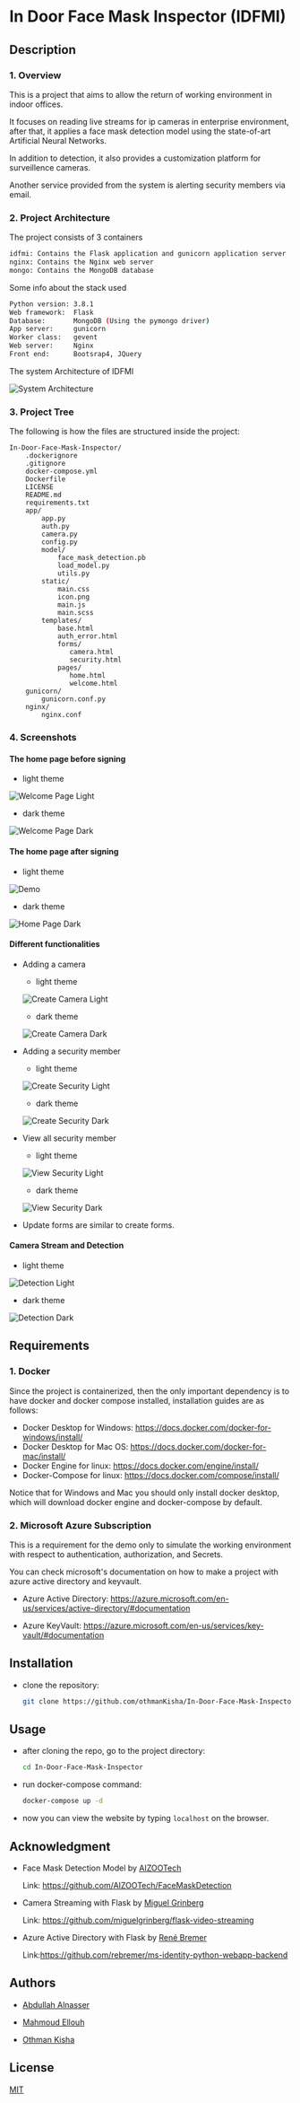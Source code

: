 # In Door Face Mask Inspector (IDFMI) 
## Description
### 1. Overview
This is a project that aims to allow the return of working environment in indoor offices.

It focuses on reading live streams for ip cameras in enterprise environment,
after that, it applies a face mask detection model using the state-of-art Artificial Neural Networks.

In addition to detection, it also provides a customization platform for surveillence cameras.

Another service provided from the system is alerting security members via email. 
### 2. Project Architecture
The project consists of 3 containers

```bash
idfmi: Contains the Flask application and gunicorn application server
nginx: Contains the Nginx web server
mongo: Contains the MongoDB database
```

Some info about the stack used

```bash
Python version: 3.8.1
Web framework:  Flask
Database:       MongoDB (Using the pymongo driver)
App server:     gunicorn
Worker class:   gevent
Web server:     Nginx
Front end:      Bootsrap4, JQuery
```

The system Architecture of IDFMI

![System Architecture](https://github.com/othmanKisha/In-Door-Face-Mask-Inspector/blob/master/images/system_architecture.PNG)
### 3. Project Tree
The following is how the files are structured inside the project:

    In-Door-Face-Mask-Inspector/
        .dockerignore    
        .gitignore
        docker-compose.yml
        Dockerfile
        LICENSE
        README.md
        requirements.txt
        app/
            app.py
            auth.py
            camera.py
            config.py
            model/
                face_mask_detection.pb
                load_model.py
                utils.py
            static/
                main.css   
                icon.png   
                main.js   
                main.scss      
            templates/
                base.html
                auth_error.html        
                forms/
                   camera.html
                   security.html        
                pages/
                   home.html
                   welcome.html
        gunicorn/
            gunicorn.conf.py
        nginx/
            nginx.conf
    
### 4. Screenshots
#### The home page before signing
- light theme 

![Welcome Page Light](https://github.com/othmanKisha/In-Door-Face-Mask-Inspector/blob/master/images/welcome-light.PNG)

- dark theme 

![Welcome Page Dark](https://github.com/othmanKisha/In-Door-Face-Mask-Inspector/blob/master/images/welcome-dark.PNG)
#### The home page after signing
- light theme 

![Demo](https://github.com/othmanKisha/In-Door-Face-Mask-Inspector/blob/master/images/home-light.gif)

- dark theme 

![Home Page Dark](https://github.com/othmanKisha/In-Door-Face-Mask-Inspector/blob/master/images/home-dark.gif)
#### Different functionalities

- Adding a camera

    - light theme 
    
    ![Create Camera Light](https://github.com/othmanKisha/In-Door-Face-Mask-Inspector/blob/master/images/create-camera-light.PNG)

    - dark theme 

    ![Create Camera Dark](https://github.com/othmanKisha/In-Door-Face-Mask-Inspector/blob/master/images/create-camera-dark.PNG)

- Adding a security member

    - light theme 

    ![Create Security Light](https://github.com/othmanKisha/In-Door-Face-Mask-Inspector/blob/master/images/create-security-light.PNG)

    - dark theme 

    ![Create Security Dark](https://github.com/othmanKisha/In-Door-Face-Mask-Inspector/blob/master/images/create-security-dark.PNG)

- View all security member

    - light theme 

    ![View Security Light](https://github.com/othmanKisha/In-Door-Face-Mask-Inspector/blob/master/images/view-security-light.gif)

    - dark theme 

    ![View Security Dark](https://github.com/othmanKisha/In-Door-Face-Mask-Inspector/blob/master/images/view-security-dark.gif)

- Update forms are similar to create forms.
#### Camera Stream and Detection 
- light theme 

![Detection Light](https://github.com/othmanKisha/In-Door-Face-Mask-Inspector/blob/master/images/detection-light.gif)

- dark theme  

![Detection Dark](https://github.com/othmanKisha/In-Door-Face-Mask-Inspector/blob/master/images/detection-dark.gif)
## Requirements
### 1. Docker
Since the project is containerized, then the only important dependency is to have docker and docker compose installed, installation guides are as follows:
- Docker Desktop for Windows: https://docs.docker.com/docker-for-windows/install/ 
- Docker Desktop for Mac OS: https://docs.docker.com/docker-for-mac/install/
- Docker Engine for linux: https://docs.docker.com/engine/install/
- Docker-Compose for linux: https://docs.docker.com/compose/install/

Notice that for Windows and Mac you should only install docker desktop, which will download docker engine and docker-compose by default.
### 2. Microsoft Azure Subscription 
This is a requirement for the demo only to simulate the working environment with respect to authentication, authorization, and Secrets.

You can check microsoft's documentation on how to make a project with azure active directory and keyvault.

- Azure Active Directory: https://azure.microsoft.com/en-us/services/active-directory/#documentation

- Azure KeyVault: https://azure.microsoft.com/en-us/services/key-vault/#documentation

## Installation
- clone the repository:

    ```bash
    git clone https://github.com/othmanKisha/In-Door-Face-Mask-Inspector.git
    ```   
## Usage
- after cloning the repo, go to the project directory:

    ```bash
    cd In-Door-Face-Mask-Inspector
    ```
- run docker-compose command:

    ```bash
    docker-compose up -d
    ```
- now you can view the website by typing `localhost` on the browser.   
## Acknowledgment
- Face Mask Detection Model by [AIZOOTech](https://github.com/AIZOOTech)

    Link: https://github.com/AIZOOTech/FaceMaskDetection
- Camera Streaming with Flask by [Miguel Grinberg](https://github.com/miguelgrinberg)

    Link: https://github.com/miguelgrinberg/flask-video-streaming
- Azure Active Directory with Flask by [René Bremer](https://github.com/rebremer)

    Link:https://github.com/rebremer/ms-identity-python-webapp-backend
## Authors
- [Abdullah Alnasser](https://github.com/Alnasser0)

- [Mahmoud Ellouh](https://github.com/Mellouh255)

- [Othman Kisha](https://github.com/othmanKisha)    
## License
[MIT](https://github.com/othmanKisha/In-Door-Face-Mask-Inspector/blob/master/LICENSE)